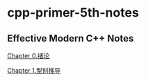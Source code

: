 # cpp-primer-5th-notes

## Effective Modern C++ Notes

[Chapter 0.绪论](https://github.com/sy4b/Cpp-Notes/blob/main/Effective%20C%2B%2B%20Note/Chapter%200.%20绪论.md)

[Chapter 1.型别推导](https://github.com/sy4b/Cpp-Notes/blob/main/Effective%20C%2B%2B%20Note/Chapter%201.%20型别推导.md)

